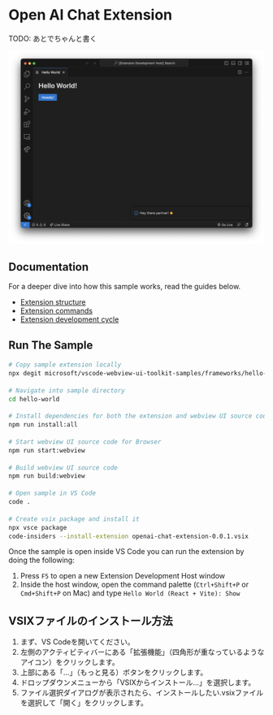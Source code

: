 # Open AI Chat Extension

TODO: あとでちゃんと書く

![A screenshot of the sample extension.](./assets/hello-world.png)

## Documentation

For a deeper dive into how this sample works, read the guides below.

- [Extension structure](./docs/extension-structure.md)
- [Extension commands](./docs/extension-commands.md)
- [Extension development cycle](./docs/extension-development-cycle.md)

## Run The Sample

```bash
# Copy sample extension locally
npx degit microsoft/vscode-webview-ui-toolkit-samples/frameworks/hello-world-react-vite hello-world

# Navigate into sample directory
cd hello-world

# Install dependencies for both the extension and webview UI source code
npm run install:all

# Start webview UI source code for Browser
npm run start:webview

# Build webview UI source code
npm run build:webview

# Open sample in VS Code
code .

# Create vsix package and install it
npx vsce package
code-insiders --install-extension openai-chat-extension-0.0.1.vsix
```

Once the sample is open inside VS Code you can run the extension by doing the following:

1. Press `F5` to open a new Extension Development Host window
2. Inside the host window, open the command palette (`Ctrl+Shift+P` or `Cmd+Shift+P` on Mac) and type `Hello World (React + Vite): Show`

## VSIXファイルのインストール方法

1. まず、VS Codeを開いてください。
2. 左側のアクティビティバーにある「拡張機能」（四角形が重なっているようなアイコン）をクリックします。
3. 上部にある「...」（もっと見る）ボタンをクリックします。
4. ドロップダウンメニューから「VSIXからインストール...」を選択します。
5. ファイル選択ダイアログが表示されたら、インストールしたい.vsixファイルを選択して「開く」をクリックします。
